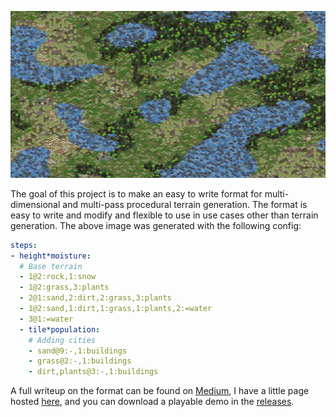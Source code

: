 
![](docs/assets/img/bg.png)

The goal of this project is to make an easy to write format for multi-dimensional and multi-pass procedural terrain generation. The format is easy to write and modify and flexible to use in use cases other than terrain generation. The above image was generated with the following config:


```yaml
steps:
- height*moisture:
  # Base terrain
  - 1@2:rock,1:snow
  - 1@2:grass,3:plants
  - 2@1:sand,2:dirt,2:grass,3:plants
  - 1@2:sand,1:dirt,1:grass,1:plants,2:=water
  - 3@1:=water
  - tile*population:
    # Adding cities
    - sand@9:-,1:buildings
    - grass@2:-,1:buildings
    - dirt,plants@3:-,1:buildings
```

 A full writeup on the format can be found on [Medium](https://medium.com/@gammagames/procedural-generation-ruleset-478a7aeb4c12), I have a little page hosted [here](https://gammagames.github.io/procedural-generation-ruleset/), and you can download a playable demo in the [releases](https://github.com/GammaGames/procedural-generation-ruleset/releases).
